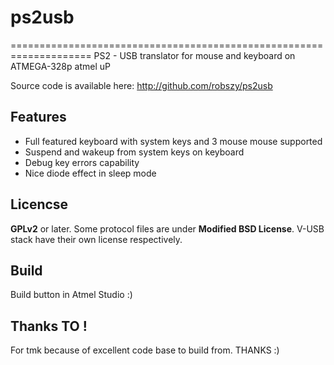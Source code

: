 # ps2usb
====================================================================
PS2 - USB translator for mouse and keyboard on ATMEGA-328p atmel uP

Source code is available here: <http://github.com/robszy/ps2usb>


Features
----------

* Full featured keyboard with system keys and 3 mouse mouse supported
* Suspend and wakeup from system keys on keyboard
* Debug key errors capability
* Nice diode effect in sleep mode

Licencse
----------
**GPLv2** or later. Some protocol files are under **Modified BSD License**.
V-USB stack have their own license respectively.

Build
---------
Build button in Atmel Studio :)

Thanks TO !
---------
For tmk because of excellent code base to build from. THANKS :)

